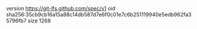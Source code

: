 version https://git-lfs.github.com/spec/v1
oid sha256:35cb9cb16a15a88c14db587d7e6f0c01e7c6b251119940e5edb962fa35796fb7
size 1268
